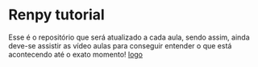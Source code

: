 # Renpy tutorial

Esse é o repositório que será atualizado a cada aula, sendo assim, ainda deve-se assistir as vídeo aulas para conseguir entender o que está acontecendo até o exato momento!
[logo](https://imgur.com/xkBZA6r)
